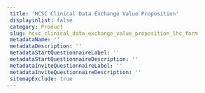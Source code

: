 ```yaml
--- 
 title: 'HCSC Clinical Data Exchange Value Proposition' 
 displayinlist: false 
 category: Product
 slug: hcsc_clinical_data_exchange_value_proposition_lhc_form
 metadataName: ''
 metadataDescription: ''
 metadataStartQuestionnaireLabel: ''
 metadataStartQuestionnaireDescription: ''
 metadataInviteQuestionnaireLabel: ''
 metadataInviteQuestionnaireDescription: ''
 sitemapExclude: true
---
```

